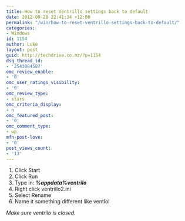 ```yaml
---
title: How to reset Ventrillo settings back to default
date: 2012-09-28 22:41:34 +12:00
permalink: "/win/how-to-reset-ventrillo-settings-back-to-default/"
categories:
- Windows
id: 1154
author: Luke
layout: post
guid: http://techdrive.co.nz/?p=1154
dsq_thread_id:
- '2543084587'
omc_review_enable:
- '0'
omc_user_ratings_visibility:
- '0'
omc_review_type:
- stars
omc_criteria_display:
- n
omc_featured_post:
- '0'
omc_comment_type:
- wp
mfn-post-love:
- '0'
post_views_count:
- '13'
---
```


  1. Click Start
  2. Click Run
  3. Type in: **_%appdata%ventrilo_**
  4. Right click ventrillo2.ini
  5. Select Rename
  6. Name it something different like ventlol

_Make sure ventrilo is closed._

&nbsp;